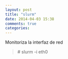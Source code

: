 ```yaml
---
layout: post
title: "slurm"
date: 2014-04-03 15:38
comments: true
categories: 
---
```

Monitoriza la interfaz de red 

>\# slurm -i eth0 

